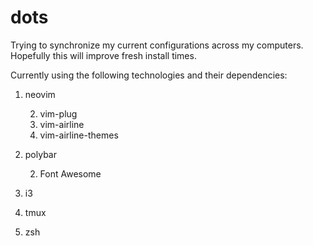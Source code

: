 # dots
Trying to synchronize my current configurations across my computers. Hopefully this will improve fresh install times.

Currently using the following technologies and their dependencies:
1. neovim

    2. vim-plug
    2. vim-airline
    2. vim-airline-themes

1. polybar

    2. Font Awesome

1. i3

1. tmux

1. zsh
